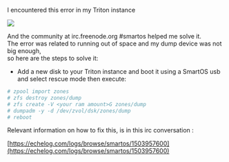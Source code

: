 I encountered this error in my Triton instance

![](https://carlosneirablog.files.wordpress.com/2019/11/screenshot-from-2019-11-27-18.25.35.png)
  
And the community at irc.freenode.org #smartos helped me solve it.  
The error was related to running out of space and my dump device was not big enough,  
so here are the steps to solve it:  

* Add a new disk to your Triton instance and boot it using a SmartOS usb and select rescue mode then execute:
```bash
# zpool import zones
# zfs destroy zones/dump
# zfs create -V <your ram amount>G zones/dump
# dumpadm -y -d /dev/zvol/dsk/zones/dump 
# reboot
```
Relevant information on how to fix this, is in this irc conversation :  

[https://echelog.com/logs/browse/smartos/1503957600](https://echelog.com/logs/browse/smartos/1503957600)
